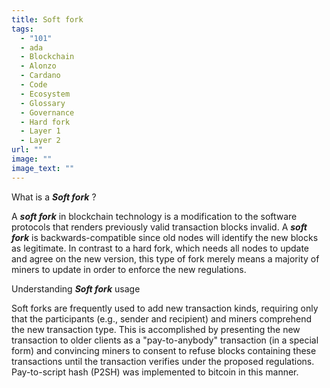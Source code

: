 ```yaml
---
title: Soft fork
tags:
  - "101"
  - ada
  - Blockchain
  - Alonzo
  - Cardano
  - Code
  - Ecosystem
  - Glossary
  - Governance
  - Hard fork
  - Layer 1
  - Layer 2
url: ""
image: ""
image_text: ""
---
```


What is a **_Soft fork_** ?

A **_soft fork_** in blockchain technology is a modification to the software protocols that renders previously valid transaction blocks invalid. A **_soft fork_** is backwards-compatible since old nodes will identify the new blocks as legitimate. In contrast to a hard fork, which needs all nodes to update and agree on the new version, this type of fork merely means a majority of miners to update in order to enforce the new regulations.

Understanding **_Soft fork_** usage

Soft forks are frequently used to add new transaction kinds, requiring only that the participants (e.g., sender and recipient) and miners comprehend the new transaction type. This is accomplished by presenting the new transaction to older clients as a "pay-to-anybody" transaction (in a special form) and convincing miners to consent to refuse blocks containing these transactions until the transaction verifies under the proposed regulations. Pay-to-script hash (P2SH) was implemented to bitcoin in this manner.
